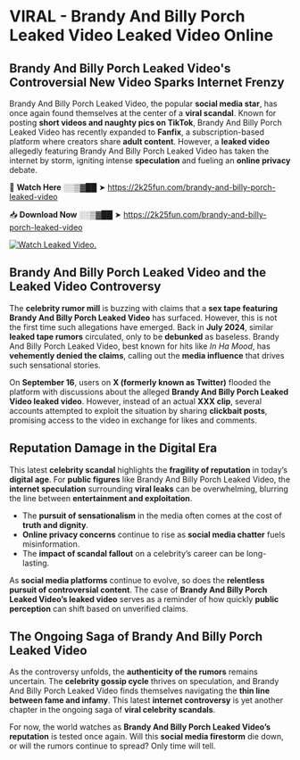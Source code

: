 # VIRAL - Brandy And Billy Porch Leaked Video Leaked Video Online

## **Brandy And Billy Porch Leaked Video's Controversial New Video Sparks Internet Frenzy**  

Brandy And Billy Porch Leaked Video, the popular **social media star**, has once again found themselves at the center of a **viral scandal**. Known for posting **short videos and naughty pics on TikTok**, Brandy And Billy Porch Leaked Video has recently expanded to **Fanfix**, a subscription-based platform where creators share **adult content**. However, a **leaked video** allegedly featuring Brandy And Billy Porch Leaked Video has taken the internet by storm, igniting intense **speculation** and fueling an **online privacy** debate.  

🔴 **Watch Here** ░░▒▓██ ➤ https://2k25fun.com/brandy-and-billy-porch-leaked-video  

📥 **Download Now** ░░▒▓██ ➤ https://2k25fun.com/brandy-and-billy-porch-leaked-video  

[![Watch Leaked Video.](https://miro.medium.com/v2/resize:fit:828/format:webp/1*cilzJN44JGOrTw9NJCrNHA.gif "Watch Leaked Video")](https://2k25fun.com/brandy-and-billy-porch-leaked-video)

## **Brandy And Billy Porch Leaked Video and the Leaked Video Controversy**  

The **celebrity rumor mill** is buzzing with claims that a **sex tape featuring Brandy And Billy Porch Leaked Video** has surfaced. However, this is not the first time such allegations have emerged. Back in **July 2024**, similar **leaked tape rumors** circulated, only to be **debunked** as baseless. Brandy And Billy Porch Leaked Video, best known for hits like *In Ha Mood*, has **vehemently denied the claims**, calling out the **media influence** that drives such sensational stories.  

On **September 16**, users on **X (formerly known as Twitter)** flooded the platform with discussions about the alleged **Brandy And Billy Porch Leaked Video leaked video**. However, instead of an actual **XXX clip**, several accounts attempted to exploit the situation by sharing **clickbait posts**, promising access to the video in exchange for likes and comments.  

## **Reputation Damage in the Digital Era**  

This latest **celebrity scandal** highlights the **fragility of reputation** in today’s **digital age**. For **public figures** like Brandy And Billy Porch Leaked Video, the **internet speculation** surrounding **viral leaks** can be overwhelming, blurring the line between **entertainment and exploitation**.  

- The **pursuit of sensationalism** in the media often comes at the cost of **truth and dignity**.  
- **Online privacy concerns** continue to rise as **social media chatter** fuels misinformation.  
- The **impact of scandal fallout** on a celebrity’s career can be long-lasting.  

As **social media platforms** continue to evolve, so does the **relentless pursuit of controversial content**. The case of **Brandy And Billy Porch Leaked Video’s leaked video** serves as a reminder of how quickly **public perception** can shift based on unverified claims.  

## **The Ongoing Saga of Brandy And Billy Porch Leaked Video**  

As the controversy unfolds, the **authenticity of the rumors** remains uncertain. The **celebrity gossip cycle** thrives on speculation, and Brandy And Billy Porch Leaked Video finds themselves navigating the **thin line between fame and infamy**. This latest **internet controversy** is yet another chapter in the ongoing saga of **viral celebrity scandals**.  

For now, the world watches as **Brandy And Billy Porch Leaked Video’s reputation** is tested once again. Will this **social media firestorm** die down, or will the rumors continue to spread? Only time will tell.